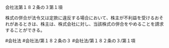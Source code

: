 会社法第１８２条の３第１項

株式の併合が法令又は定款に違反する場合において、株主が不利益を受けるおそれがあるときは、株主は、株式会社に対し、当該株式の併合をやめることを請求することができる。

#会社法
#会社法/第１８２条の３
#会社法/第１８２条の３/第１項
